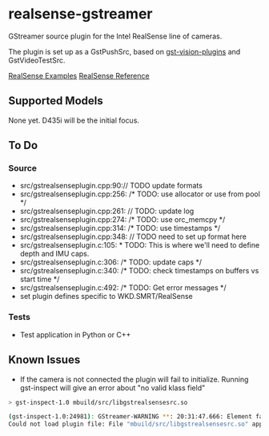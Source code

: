 # realsense-gstreamer

GStreamer source plugin for the Intel RealSense line of cameras. 

The plugin is set up as a GstPushSrc, based on [gst-vision-plugins](https://github.com/joshdoe/gst-plugins-vision) and GstVideoTestSrc.

[RealSense Examples](https://github.com/IntelRealSense/librealsense/tree/master/examples)
[RealSense Reference](https://dev.intelrealsense.com/docs/api-architecture)

## Supported Models
None yet. D435i will be the initial focus.

## To Do
### Source
- src/gstrealsenseplugin.cpp:90:// TODO update formats
- src/gstrealsenseplugin.cpp:256:  /* TODO: use allocator or use from pool */
- src/gstrealsenseplugin.cpp:261:  // TODO: update log
- src/gstrealsenseplugin.cpp:274:  /* TODO: use orc_memcpy */
- src/gstrealsenseplugin.cpp:314:  /* TODO: use timestamps */
- src/gstrealsenseplugin.cpp:348:  // TODO need to set up format here
- src/gstrealsenseplugin.c:105: *  TODO: This is where we'll need to define depth and IMU caps.
- src/gstrealsenseplugin.c:306:  /* TODO: update caps */
- src/gstrealsenseplugin.c:340:  /* TODO: check timestamps on buffers vs start time */
- src/gstrealsenseplugin.c:492:  /* TODO: Get error messages */
- set plugin defines specific to WKD.SMRT/RealSense
### Tests
- Test application in Python or C++

## Known Issues
- If the camera is not connected the plugin will fail to initialize. Running gst-inspect will give an error about "no valid klass field"

```bash
> gst-inspect-1.0 mbuild/src/libgstrealsensesrc.so

(gst-inspect-1.0:24981): GStreamer-WARNING **: 20:31:47.666: Element factory metadata for 'realsensesrc' has no valid klass field
Could not load plugin file: File "mbuild/src/libgstrealsensesrc.so" appears to be a GStreamer plugin, but it failed to initialize
```